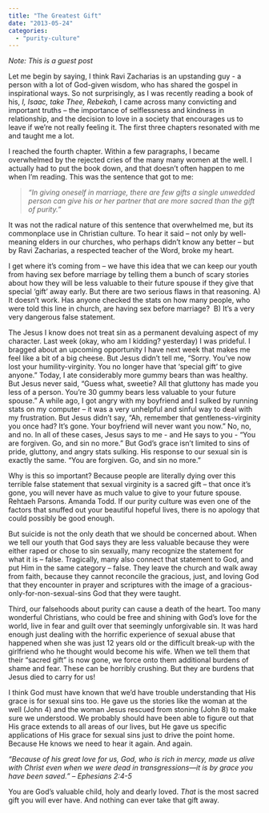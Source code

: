 ```yaml
---
title: "The Greatest Gift"
date: "2013-05-24"
categories: 
  - "purity-culture"
---
```


_Note: This is a guest post_

Let me begin by saying, I think Ravi Zacharias is an upstanding guy - a person with a lot of God-given wisdom, who has shared the gospel in inspirational ways. So not surprisingly, as I was recently reading a book of his, _I, Isaac, take Thee, Rebekah,_ I came across many convicting and important truths – the importance of selflessness and kindness in relationship, and the decision to love in a society that encourages us to leave if we’re not really feeling it. The first three chapters resonated with me and taught me a lot.

I reached the fourth chapter. Within a few paragraphs, I became overwhelmed by the rejected cries of the many many women at the well. I actually had to put the book down, and that doesn’t often happen to me when I’m reading. This was the sentence that got to me:

> _“In giving oneself in marriage, there are few gifts a single unwedded person can give his or her partner that are more sacred than the gift of purity.”_

<!--more-->It was not the radical nature of this sentence that overwhelmed me, but its commonplace use in Christian culture. To hear it said – not only by well-meaning elders in our churches, who perhaps didn’t know any better – but by Ravi Zacharias, a respected teacher of the Word, broke my heart.

I get where it’s coming from – we have this idea that we can keep our youth from having sex before marriage by telling them a bunch of scary stories about how they will be less valuable to their future spouse if they give that special ‘gift’ away early. But there are two serious flaws in that reasoning. A) It doesn’t work. Has anyone checked the stats on how many people, who were told this line in church, are having sex before marriage?  B) It’s a very very dangerous false statement.

The Jesus I know does not treat sin as a permanent devaluing aspect of my character. Last week (okay, who am I kidding? yesterday) I was prideful. I bragged about an upcoming opportunity I have next week that makes me feel like a bit of a big cheese. But Jesus didn’t tell me, “Sorry. You’ve now lost your humility-virginity. You no longer have that ‘special gift’ to give anyone.” Today, I ate considerably more gummy bears than was healthy. But Jesus never said, “Guess what, sweetie? All that gluttony has made you less of a person. You’re 30 gummy bears less valuable to your future spouse.” A while ago, I got angry with my boyfriend and I sulked by running stats on my computer – it was a very unhelpful and sinful way to deal with my frustration. But Jesus didn’t say, “Ah, remember that gentleness-virginity you once had? It’s gone. Your boyfriend will never want you now.” No, no, and no. In all of these cases, Jesus says to me - and He says to you - “You are forgiven. Go, and sin no more.” But God’s grace isn’t limited to sins of pride, gluttony, and angry stats sulking. His response to our sexual sin is exactly the same. “You are forgiven. Go, and sin no more.”

Why is this so important? Because people are literally dying over this terrible false statement that sexual virginity is a sacred gift – that once it’s gone, you will never have as much value to give to your future spouse. Rehtaeh Parsons. Amanda Todd. If our purity culture was even one of the factors that snuffed out your beautiful hopeful lives, there is no apology that could possibly be good enough.

But suicide is not the only death that we should be concerned about. When we tell our youth that God says they are less valuable because they were either raped or chose to sin sexually, many recognize the statement for what it is – false. Tragically, many also connect that statement to God, and put Him in the same category – false. They leave the church and walk away from faith, because they cannot reconcile the gracious, just, and loving God that they encounter in prayer and scriptures with the image of a gracious-only-for-non-sexual-sins God that they were taught.

Third, our falsehoods about purity can cause a death of the heart. Too many wonderful Christians, who could be free and shining with God’s love for the world, live in fear and guilt over that seemingly unforgivable sin. It was hard enough just dealing with the horrific experience of sexual abuse that happened when she was just 12 years old or the difficult break-up with the girlfriend who he thought would become his wife. When we tell them that their “sacred gift” is now gone, we force onto them additional burdens of shame and fear. These can be horribly crushing. But they are burdens that Jesus died to carry for us!

I think God must have known that we’d have trouble understanding that His grace is for sexual sins too. He gave us the stories like the woman at the well (John 4) and the woman Jesus rescued from stoning (John 8) to make sure we understood. We probably should have been able to figure out that His grace extends to all areas of our lives, but He gave us specific applications of His grace for sexual sins just to drive the point home. Because He knows we need to hear it again. And again.

_“Because of his great love for us,_ _God, who is rich in mercy,_ _made us alive with Christ even when we were dead in transgressions—it is by grace you have been saved.” – Ephesians 2:4-5_

You are God’s valuable child, holy and dearly loved. _That_ is the most sacred gift you will ever have. And nothing can ever take that gift away.
